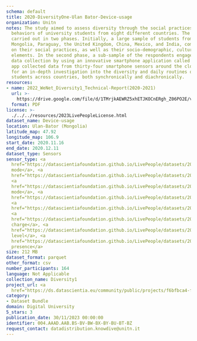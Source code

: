 ```yaml
---
schema: default
title: 2020-DiversityOne-Ulan Bator-Device-usage
organization: Unitn
notes: The study aimed to assess diversity through the social practices and daily
  behaviors of university students from eight different countries. The research was
  carried out in two phases. Initially, a large sample of students from Denmark, Italy,
  Mongolia, Paraguay, the United Kingdom, China, Mexico, and India, completed a survey
  on their social practices, as well as their socio-demographic, cultural, and psychological
  elements. In the second phase, a sub-sample of the respondents engaged in a four-week
  data collection by using an innovative smartphone application called iLog. This
  app collected data from thirty-four smartphone sensors around the clock, allowing
  for an in-depth investigation into the diversity and daily routines of university
  students across countries, both synchronically and diachronically.
resources:
- name: 2022_WeNet_Diversity1_Technical-Report(2020-2021)
  url: >-
    https://drive.google.com/file/d/1TMrjkAEWRZ5xhETJKOCnERgh_Z06PO2E/view?usp=drive_link
  format: PDF
license: >-
  ./../../resources/2023LivePeopleLicense.html
dataset_name: Device-usage
location: Ulan-Bator (Mongolia)
latitude_map: 47.92
longitude_map: 106.9
start_date: 2020.11.16
end_date: 2020.12.11
dataset_type: Sensors
sensor_type: <a 
  href="https://datascientiafoundation.github.io/LivePeople/datasets/2020-DV1-Ulan%20Bator-Airplane%20Mode%20Event/">airplane
  mode</a>, <a 
  href="https://datascientiafoundation.github.io/LivePeople/datasets/2020-DV1-Ulan%20Bator-Doze%20Event/">doze</a>,
  <a 
  href="https://datascientiafoundation.github.io/LivePeople/datasets/2020-DV1-Ulan%20Bator-Ring%20Mode%20Event/">ring
  mode</a>, <a 
  href="https://datascientiafoundation.github.io/LivePeople/datasets/2020-DV1-Ulan%20Bator-Screen%20Event/">screen</a>,
  <a 
  href="https://datascientiafoundation.github.io/LivePeople/datasets/2020-DV1-Ulan%20Bator-Touch%20Event/">touch</a>,
  <a 
  href="https://datascientiafoundation.github.io/LivePeople/datasets/2020-DV1-Ulan%20Bator-Batterycharge%20Event/">battery
  charge</a>, <a 
  href="https://datascientiafoundation.github.io/LivePeople/datasets/2020-DV1-Ulan%20Bator-Battery%20Monitoring%20Log/">battery
  level</a>, <a 
  href="https://datascientiafoundation.github.io/LivePeople/datasets/2020-DV1-Ulan%20Bator-User%20Presence%20Event/">user
  presence</a>
size: 212 MB
dataset_format: parquet
other_format: csv
number_participants: 164
language: Not Applicable
collection_name: Diversity1
project_url: <a 
  href="https://ds.datascientia.eu/community/public/projects/f6bfbca4-fbe7-488f-bcf1-a66ac1f5a93a">https://ds.datascientia.eu/community/public/projects/f6bfbca4-fbe7-488f-bcf1-a66ac1f5a93a</a>
category:
- Dataset Bundle
domain: Digital University
5_stars: 3
publication_date: 30/11/2023 00:00:00
identifier: 004.AAAD.AAB.BS-BV-BW-BX-BY-BU-BT-BZ
request_contact: datadistribution.knowdive@unitn.it
---
```

